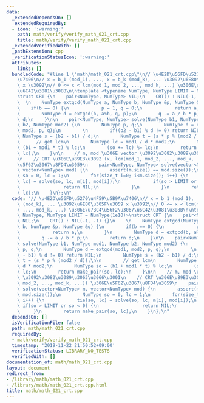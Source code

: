 ```yaml
---
data:
  _extendedDependsOn: []
  _extendedRequiredBy:
  - icon: ':warning:'
    path: math/verify/verify_math_021_crt.cpp
    title: math/verify/verify_math_021_crt.cpp
  _extendedVerifiedWith: []
  _pathExtension: cpp
  _verificationStatusIcon: ':warning:'
  attributes:
    links: []
  bundledCode: "#line 1 \"math/math_021_crt.cpp\"\n// \u4E2D\u56FD\u5270\u4F59\u5B9A\
    \u7406\n// x = b_1 (mod_1), ..., x = b_k (mod_k), ... \u3092\u6E80\u305F\u3059\
    \ x \u3092\n// 0 <= x < lcm(mod_1, mod_2, ..., mod_k, ...) \u306E\u7BC4\u56F2\u3067\
    \u6C42\u3081\u308B\n\ntemplate <typename NumType, NumType LIMIT = NumType(1e10)>\n\
    struct CRT {\n    pair<NumType, NumType> NIL;\n    CRT() : NIL(-1, -1) {}\n  \
    \  \n    NumType extgcd(NumType a, NumType b, NumType &p, NumType &q) {\n    \
    \    if(b == 0) {\n            p = 1, q = 0;\n            return a;\n        }\n\
    \        NumType d = extgcd(b, a%b, q, p);\n        q -= a / b * p;\n        return\
    \ d;\n    }\n\n    pair<NumType, NumType> solve(NumType b1, NumType mod1, NumType\
    \ b2, NumType mod2) {\n        NumType p, q;\n        NumType d = extgcd(mod1,\
    \ mod2, p, q);\n        \n        if((b2 - b1) % d != 0) return NIL;\n       \
    \ NumType s = (b2 - b1) / d;\n        NumType t = (s * p % (mod2 / d));\n\n  \
    \      // get lcm\n        NumType lc = mod1 / d * mod2;\n        NumType so =\
    \ (b1 + mod1 * t) % lc;\n        (so += lc) %= lc;\n        return make_pair(so,\
    \ lc);\n    }\n\n    // m, mod \u306E vector \u3092\u3082\u3089\u3063\u3066\u3001\
    \n    // CRT \u306E\u89E3\u3092 (x, lcm(mod_1, mod_2, ..., mod_k, ...)) \u306E\
    \u5F62\u3067\u8FD4\u3059\n    pair<NumType, NumType> solve(vector<NumType> m,\
    \ vector<NumType> mod) {\n        assert(m.size() == mod.size());\n        NumType\
    \ so = 0, lc = 1;\n        for(size_t i=0; i<m.size(); i++) {\n            tie(so,\
    \ lc) = solve(so, lc, m[i], mod[i]);\n            if(so > LIMIT or so < 0) {\n\
    \                return NIL;\n            }\n        }\n        return make_pair(so,\
    \ lc);\n    }\n};\n"
  code: "// \u4E2D\u56FD\u5270\u4F59\u5B9A\u7406\n// x = b_1 (mod_1), ..., x = b_k\
    \ (mod_k), ... \u3092\u6E80\u305F\u3059 x \u3092\n// 0 <= x < lcm(mod_1, mod_2,\
    \ ..., mod_k, ...) \u306E\u7BC4\u56F2\u3067\u6C42\u3081\u308B\n\ntemplate <typename\
    \ NumType, NumType LIMIT = NumType(1e10)>\nstruct CRT {\n    pair<NumType, NumType>\
    \ NIL;\n    CRT() : NIL(-1, -1) {}\n    \n    NumType extgcd(NumType a, NumType\
    \ b, NumType &p, NumType &q) {\n        if(b == 0) {\n            p = 1, q = 0;\n\
    \            return a;\n        }\n        NumType d = extgcd(b, a%b, q, p);\n\
    \        q -= a / b * p;\n        return d;\n    }\n\n    pair<NumType, NumType>\
    \ solve(NumType b1, NumType mod1, NumType b2, NumType mod2) {\n        NumType\
    \ p, q;\n        NumType d = extgcd(mod1, mod2, p, q);\n        \n        if((b2\
    \ - b1) % d != 0) return NIL;\n        NumType s = (b2 - b1) / d;\n        NumType\
    \ t = (s * p % (mod2 / d));\n\n        // get lcm\n        NumType lc = mod1 /\
    \ d * mod2;\n        NumType so = (b1 + mod1 * t) % lc;\n        (so += lc) %=\
    \ lc;\n        return make_pair(so, lc);\n    }\n\n    // m, mod \u306E vector\
    \ \u3092\u3082\u3089\u3063\u3066\u3001\n    // CRT \u306E\u89E3\u3092 (x, lcm(mod_1,\
    \ mod_2, ..., mod_k, ...)) \u306E\u5F62\u3067\u8FD4\u3059\n    pair<NumType, NumType>\
    \ solve(vector<NumType> m, vector<NumType> mod) {\n        assert(m.size() ==\
    \ mod.size());\n        NumType so = 0, lc = 1;\n        for(size_t i=0; i<m.size();\
    \ i++) {\n            tie(so, lc) = solve(so, lc, m[i], mod[i]);\n           \
    \ if(so > LIMIT or so < 0) {\n                return NIL;\n            }\n   \
    \     }\n        return make_pair(so, lc);\n    }\n};\n"
  dependsOn: []
  isVerificationFile: false
  path: math/math_021_crt.cpp
  requiredBy:
  - math/verify/verify_math_021_crt.cpp
  timestamp: '2019-11-22 21:50:52+09:00'
  verificationStatus: LIBRARY_NO_TESTS
  verifiedWith: []
documentation_of: math/math_021_crt.cpp
layout: document
redirect_from:
- /library/math/math_021_crt.cpp
- /library/math/math_021_crt.cpp.html
title: math/math_021_crt.cpp
---
```


